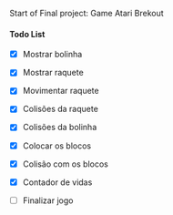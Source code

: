 
Start of Final project: Game Atari Brekout 

#### Todo List
- [x] Mostrar bolinha
- [x] Mostrar raquete
- [x] Movimentar raquete
- [x] Colisões da raquete
- [x] Colisões da bolinha
- [x] Colocar os blocos
- [x] Colisão com os blocos
- [x] Contador de vidas
- [ ] Finalizar jogo

